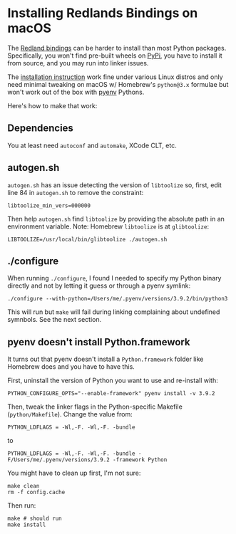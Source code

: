 # Installing Redlands Bindings on macOS

The [Redland bindings](http://librdf.org/bindings/) can be harder to install than most Python packages.
Specifically, you won't find pre-built wheels on [PyPi](https://pypi.org/), you have to install it from source, and you may run into linker issues.

The [installation instruction](http://librdf.org/bindings/INSTALL.html) work fine under various Linux distros and only need minimal tweaking on macOS w/ Homebrew's `python@3.x` formulae but won't work out of the box with [pyenv](https://github.com/pyenv/pyenv) Pythons. 

Here's how to make that work:

## Dependencies

You at least need `autoconf` and `automake`, XCode CLT, etc.

## autogen.sh

`autogen.sh` has an issue detecting the version of `libtoolize` so, first, edit line 84 in `autogen.sh` to remove the constraint:

```
libtoolize_min_vers=000000
```

Then help `autogen.sh` find `libtoolize` by providing the absolute path in an environment variable. Note: Homebrew `libtoolize` is at `glibtoolize`:

```
LIBTOOLIZE=/usr/local/bin/glibtoolize ./autogen.sh
```

## ./configure

When running `./configure`, I found I needed to specify my Python binary directly and not by letting it guess or through a pyenv symlink:

```
./configure --with-python=/Users/me/.pyenv/versions/3.9.2/bin/python3
```

This will run but `make` will fail during linking complaining about undefined symnbols. See the next section.

## pyenv doesn't install Python.framework

It turns out that pyenv doesn't install a `Python.framework` folder like Homebrew does and you have to have this.

First, uninstall the version of Python you want to use and re-install with:

```
PYTHON_CONFIGURE_OPTS="--enable-framework" pyenv install -v 3.9.2
```

Then, tweak the linker flags in the Python-specific Makefile (`python/Makefile`).
Change the value from:

```
PYTHON_LDFLAGS = -Wl,-F. -Wl,-F. -bundle
```

to

```
PYTHON_LDFLAGS = -Wl,-F. -Wl,-F. -bundle -F/Users/me/.pyenv/versions/3.9.2 -framework Python
```

You might have to clean up first, I'm not sure:

```
make clean
rm -f config.cache
```

Then run:

```
make # should run
make install
```